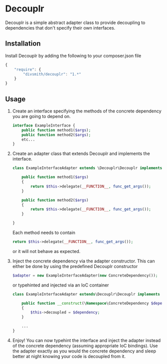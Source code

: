 Decouplr
=========
Decouplr is a simple abstract adapter class to provide decoupling to dependencies that don't specify their own interfaces.

Installation
------------
Install Decouplr by adding the following to your composer.json file
```js
{
    "require": {
        "divsmith/decouplr": "1.*"
    }
}
```

Usage
-----
1. Create an interface specifying the methods of the concrete dependency you are going to depend on.
    ```php
    interface ExampleInterface {
        public function method1($args);
        public function method2($args);
        etc...
    }
    ```

2. Create an adapter class that extends Decouplr and implements the interface.
    ```php
    class ExampleInterfaceAdapter extends \Decouplr\Decouplr implements ExampleInterface {

        public function method1($args)
        {
            return $this->delegate(__FUNCTION__, func_get_args());
        }

        public function method2($args)
        {
            return $this->delegate(__FUNCTION__, func_get_args());
        }

    }
    ```
    Each method needs to contain
    ```php
    return $this->delegate(__FUNCTION__, func_get_args());
    ```
    or it will not behave as expected.

3. Inject the concrete dependency via the adapter constructor. This can either be done by using
    the predefined Decouplr constructor
    ```php
    $adapter = new ExampleInterfaceAdapter(new ConcreteDependency());
    ```
    or typehinted and injected via an IoC container
    ```php
    class ExampleInterfaceAdapter extends\Decouplr\Decouplr implements ExampleInterface {

        public function __construct(\Namespace\ConcreteDependency $dependency)
        {
            $this->decoupled = $dependency;
        }

        ...
    }
    ```

4. Enjoy! You can now typehint the interface and inject the adapter instead of the concrete dependency
    (assuming appropriate IoC bindings). Use the adapter exactly as you would the concrete dependency and
    sleep better at night knowing your code is decoupled from it.

